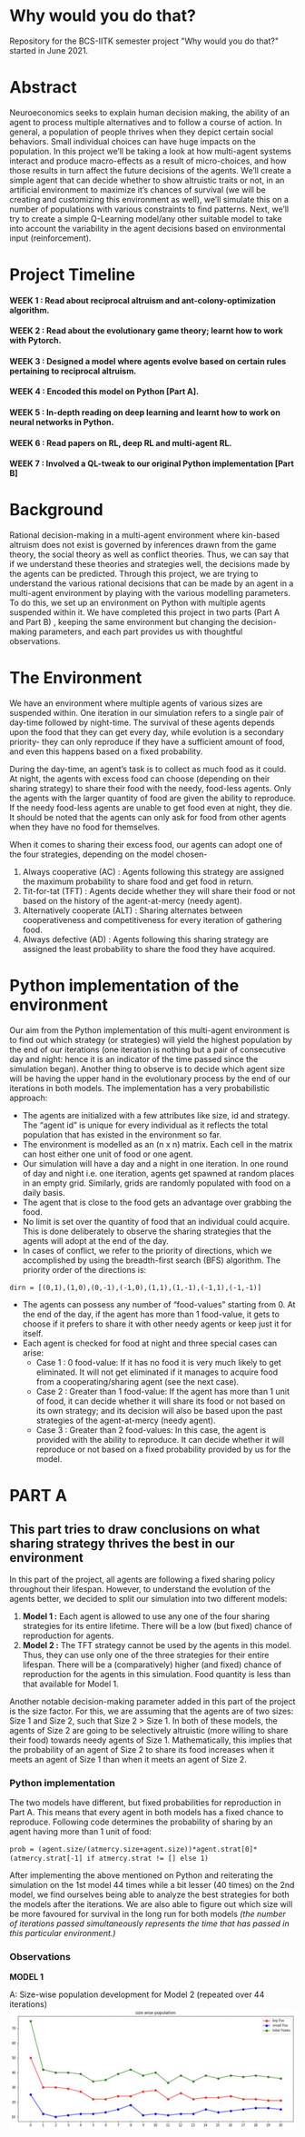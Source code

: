 # Why would you do that?
Repository for the BCS-IITK semester project "Why would you do that?" started in June 2021.

# Abstract
Neuroeconomics seeks to explain human decision making, the ability of an agent to process multiple alternatives and to follow a course of action. In general, a population of people thrives when they depict certain social behaviors. Small individual choices can have huge impacts on the population. In this project we’ll be taking a look at how multi-agent systems interact and produce macro-effects as a result of micro-choices, and how those results in turn affect the future decisions of the agents. We’ll create a simple agent that can decide whether to show altruistic traits or not, in an artificial environment to maximize it’s chances of survival (we will be creating and customizing this environment as well), we’ll simulate this on a number of populations with various constraints to find patterns. Next, we’ll try to create a simple Q-Learning model/any other suitable model to take into account the variability in the agent decisions based on environmental input (reinforcement).

# Project Timeline

#### WEEK 1 : Read about reciprocal altruism and ant-colony-optimization algorithm.
#### WEEK 2 : Read about the evolutionary game theory; learnt how to work with Pytorch.
#### WEEK 3 : Designed a model where agents evolve based on certain rules pertaining to reciprocal altruism.
#### WEEK 4 : Encoded this model on Python [Part A].
#### WEEK 5 : In-depth reading on deep learning and learnt how to work on neural networks in Python.
#### WEEK 6 : Read papers on RL, deep RL and multi-agent RL.
#### WEEK 7 : Involved a QL-tweak to our original Python implementation [Part B]

# Background

Rational decision-making in a multi-agent environment where kin-based altruism does not exist is governed by inferences drawn from the game theory, the social theory as well as conflict theories. Thus, we can say that if we understand these theories and strategies well, the decisions made by the agents can be predicted. Through this project, we are trying to understand the various rational decisions that can be made by an agent in a multi-agent environment by playing with the various modelling parameters. To do this, we set up an environment on Python with multiple agents suspended within it. We have completed this project in two parts (Part A and Part B) , keeping the same environment but changing the decision-making parameters, and each part provides us with thoughtful observations.

# The Environment

We have an environment where multiple agents of various sizes are suspended within. One iteration in our simulation refers to a single pair of day-time followed by night-time. The survival of these agents depends upon the food that they can get every day, while evolution is a secondary priority- they can only reproduce if they have a sufficient amount of food, and even this happens based on a fixed probability. 

During the day-time, an agent’s task is to collect as much food as it could. At night, the agents with excess food can choose (depending on their sharing strategy) to share their food with the needy, food-less agents. Only the agents with the larger quantity of food are given the ability to reproduce. If the needy food-less agents are unable to get food even at night, they die. It should be noted that the agents can only ask for food from other agents when they have no food for themselves. 

When it comes to sharing their excess food, our agents can adopt one of the four strategies, depending on the model chosen-
1. Always cooperative (AC) : Agents following this strategy are assigned the maximum probability to share food and get food in return. 
2. Tit-for-tat (TFT) : Agents decide whether they will share their food or not based on the history of the agent-at-mercy (needy agent).
3. Alternatively cooperate (ALT) : Sharing alternates between cooperativeness and competitiveness for every iteration of gathering food.
4. Always defective (AD) : Agents following this sharing strategy are assigned the least probability to share the food they have acquired.

# Python implementation of the environment

Our aim from the Python implementation of this multi-agent environment is to find out which strategy (or strategies) will yield the highest population by the end of our iterations (one iteration is nothing but a pair of consecutive day and night: hence it is an indicator of the time passed since the simulation began). Another thing to observe is to decide which agent size will be having the upper hand in the evolutionary process by the end of our iterations in both models. The implementation has a very probabilistic approach:
* The agents are initialized with a few attributes like size, id and strategy. The “agent id” is unique for every individual as it reflects the total population that has existed in the environment so far.
* The environment is modelled as an (n x n) matrix. Each cell in the matrix can host either one unit of food or one agent.
* Our simulation will have a day and a night in one iteration. In one round of day and night i.e. one iteration, agents get spawned at random places in an empty grid. Similarly, grids are randomly populated with food on a daily basis.
* The agent that is close to the food gets an advantage over grabbing the food. 
* No limit is set over the quantity of food that an individual could acquire. This is done deliberately to observe the sharing strategies that the agents will adopt at the end of the day.
* In cases of conflict, we refer to the priority of directions, which we accomplished by using the breadth-first search (BFS) algorithm. The priority order of the directions is:
 ``` 
dirn = [(0,1),(1,0),(0,-1),(-1,0),(1,1),(1,-1),(-1,1),(-1,-1)]
 ```
 * The agents can possess any number of “food-values” starting from 0. At the end of the day, if the agent has more than 1 food-value, it gets to choose if it prefers to share it with other needy agents or keep just it for itself.
* Each agent is checked for food at night and three special cases can arise:
   * Case 1 : 0 food-value: If it has no food it is very much likely to get eliminated. It will not get eliminated if it manages to acquire food from a cooperating/sharing agent (see the next case).
   * Case 2 : Greater than 1 food-value: If the agent has more than 1 unit of food, it can decide whether it will share its food or not based on its own strategy; and its decision will also be based upon the past strategies of the agent-at-mercy (needy agent).
   * Case 3 : Greater than 2 food-values: In this case, the agent is provided with the ability to reproduce. It can decide whether it will reproduce or not based on a fixed probability provided by us for the model.

# PART A  
##  This part tries to draw conclusions on what sharing strategy thrives the best in our environment

In this part of the project, all agents are following a fixed sharing policy throughout their lifespan. However, to understand the evolution of the agents better, we decided to split our simulation into two different models:

1. **Model 1 :** Each agent is allowed to use any one of the four sharing strategies for its entire lifetime. There will be a low (but fixed) chance of reproduction for agents. 
2. **Model 2 :** The TFT strategy cannot be used by the agents in this model. Thus, they can use only one of the three strategies for their entire lifespan. There will be a (comparatively) higher (and fixed) chance of reproduction for the agents in this simulation. Food quantity is less than that available for Model 1.

Another notable decision-making parameter added in this part of the project is the size factor. For this, we are assuming that the agents are of two sizes: Size 1 and Size 2, such that Size 2 > Size 1. In both of these models, the agents of Size 2 are going to be selectively altruistic (more willing to share their food) towards needy agents of Size 1. Mathematically, this implies that the probability of an agent of Size 2 to share its food increases when it meets an agent of Size 1 than when it meets an agent of Size 2.

### Python implementation 
The two models have different, but fixed probabilities for reproduction in Part A. This means that every agent in both models has a fixed chance to reproduce. Following code determines the probability of sharing by an agent having more than 1 unit of food:
```
prob = (agent.size/(atmercy.size+agent.size))*agent.strat[0]*(atmercy.strat[-1] if atmercy.strat != [] else 1)
```
After implementing the above mentioned on Python and reiterating the simulation on the 1st model 44 times while a bit lesser (40 times) on the 2nd model, we find ourselves being able to analyze the best strategies for both the models after the iterations. We are also able to figure out which size will be more favoured for survival in the long run for both models *(the number of iterations passed simultaneously represents the time that has passed in this particular environment.)*

### Observations

**MODEL 1**

A: Size-wise population development for Model 2 (repeated over 44 iterations)
![Size-wise population development for Model 2](https://github.com/ayucd/why-would-you-do-that/blob/main/partA_m2_sizewise.png)
















